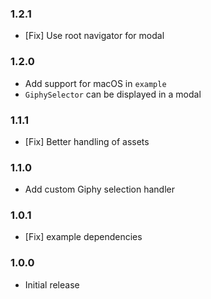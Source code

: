 ### 1.2.1
* [Fix] Use root navigator for modal

### 1.2.0
* Add support for macOS in `example`
* `GiphySelector` can be displayed in a modal

### 1.1.1
* [Fix] Better handling of assets

### 1.1.0

* Add custom Giphy selection handler

### 1.0.1

* [Fix] example dependencies

### 1.0.0

* Initial release

